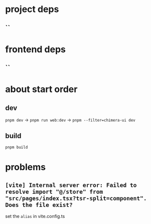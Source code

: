 # project deps
## ``

# frontend deps
## ``

# about start order
## dev
`pnpm dev` -> 
`pnpm run web:dev` ->
`pnpm --filter=chimera-ui dev`

## build
`pnpm build`

# problems
## `[vite] Internal server error: Failed to resolve import "@/store" from "src/pages/index.tsx?tsr-split=component". Does the file exist?`
set the `alias` in vite.config.ts